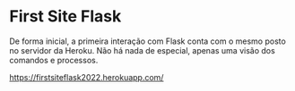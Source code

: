 # First Site Flask

De forma inicial, a primeira interação com Flask conta com o mesmo posto no servidor da Heroku. Não há nada de especial, apenas uma visão dos comandos e processos. 

https://firstsiteflask2022.herokuapp.com/
